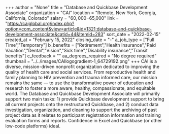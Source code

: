 +++
author = "None"
title = "Database and Quickbase Development Associate"
organization = "CAI"
location = "Remote, New York, Georgia, California, Colorado"
salary = "$60,000-$65,000"
link = "https://caiglobal.org/index.php?option=com_content&view=article&id=1321:database-and-quickbase-development-associate&catid=44&Itemid=283"
sort_date = "2022-02-15"
created_at = "February 15, 2022"
closing_date = "-"
a_job_type = ["Full Time","Temporary"]
b_benefits = ["Retirement","Health Insurance","Paid Vacation","Dental","Vision","Sick time","Disability insurance","Transit benefits"]
c_feedback = ""
aa_degrees_required = "No degree required"
thumbnail = "../../images/CAIlogogradient-1_64729192.png"
+++
CAI is a diverse, mission-driven nonprofit organization dedicated to improving the quality of health care and social services. From reproductive health and family planning to HIV prevention and trauma informed care, our mission remains the same — to use the transformative power of education and research to foster a more aware, healthy, compassionate, and equitable world. The Database and Quickbase Development Associate will primarily support two main tasks: 1) provide Quickbase development support to bring all current projects onto the restructured Quickbase, and 2) conduct data investigation, organization, and cleaning to support the archiving of past project data as it relates to participant registration information and training evaluation forms and reports. Confidence in Excel and Quickbase (or other low-code platforms) ideal. 